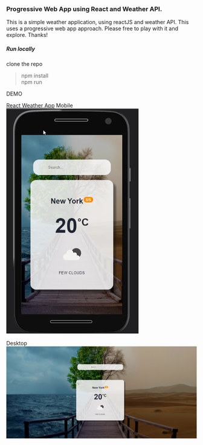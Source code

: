### Progressive Web App using React and Weather API.
  This is a simple weather application, using reactJS and weather API. This uses a progressive web app approach. Please free to play with it and explore. Thanks!
##### Run locally

clone the repo 
> npm install  
> npm run  

DEMO

[React Weather App](https://modern-pwa-weather-react-app.netlify.app/)
Mobile
<img src="/public/images/pwa-mobile.png" width="350" title="Weather App">

Desktop
<img src="/public/images/pwa-desktop.png" width="700" title="Weather App">